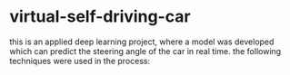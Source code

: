 # virtual-self-driving-car

this is an applied deep learning project, where a model was developed which can predict the steering angle of the car in real time. the following techniques were used in the process:

